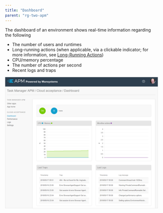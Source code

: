 ```yaml
---
title: "Dashboard"
parent: "rg-two-apm"
---
```


The dashboard of an environment shows real-time information regarding the following

* The number of users and runtimes
* Long-running actions (when applicable, via a clickable indicator; for more information, see [Long-Running Actions](rg-two-long-running-actions))
* CPU/memory percentage
* The number of actions per second
* Recent logs and traps

 ![](attachments/rg-two/dashboard.png)

